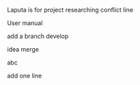 Laputa is for project researching
conflict line

User manual

add a branch develop

idea merge

abc

add one line